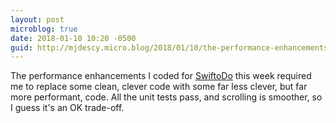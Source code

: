 ```yaml
---
layout: post
microblog: true
date: 2018-01-10 10:20 -0500
guid: http://mjdescy.micro.blog/2018/01/10/the-performance-enhancements.html
---
```

The performance enhancements I coded for [SwiftoDo](http://swiftodoapp.com) this week required me to replace some clean, clever code with some far less clever, but far more performant, code. All the unit tests pass, and scrolling is smoother, so I guess it's an OK trade-off.
